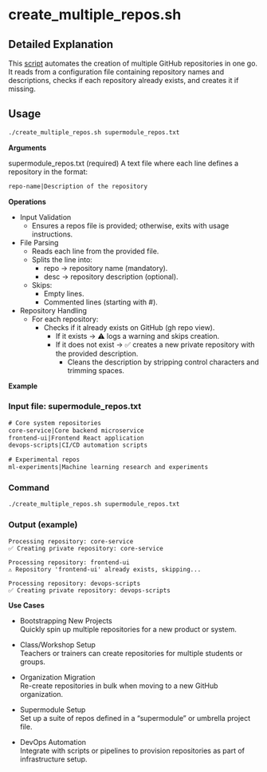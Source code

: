 # create_multiple_repos.sh

## Detailed Explanation

This [script](create_multiple_repos.sh) automates the creation of multiple GitHub repositories in one go. It reads from a configuration file containing repository names and descriptions, checks if each repository already exists, and creates it if missing.

## Usage

```bash
./create_multiple_repos.sh supermodule_repos.txt
```

**Arguments**

supermodule_repos.txt (required)
A text file where each line defines a repository in the format:

```txt
repo-name|Description of the repository
```

**Operations**

* Input Validation
    * Ensures a repos file is provided; otherwise, exits with usage instructions.
* File Parsing
    * Reads each line from the provided file.
    * Splits the line into:
        * repo → repository name (mandatory).
        * desc → repository description (optional).
    * Skips:
        * Empty lines.
        * Commented lines (starting with #).
* Repository Handling
    * For each repository:
        * Checks if it already exists on GitHub (gh repo view).
            * If it exists → ⚠️ logs a warning and skips creation.
            * If it does not exist → ✅ creates a new private repository with the provided description.
                * Cleans the description by stripping control characters and trimming spaces.

**Example**

### Input file: supermodule_repos.txt

```txt
# Core system repositories
core-service|Core backend microservice
frontend-ui|Frontend React application
devops-scripts|CI/CD automation scripts

# Experimental repos
ml-experiments|Machine learning research and experiments
```

### Command

```bash
./create_multiple_repos.sh supermodule_repos.txt
```

### Output (example)
```log
Processing repository: core-service
✅ Creating private repository: core-service

Processing repository: frontend-ui
⚠️ Repository 'frontend-ui' already exists, skipping...

Processing repository: devops-scripts
✅ Creating private repository: devops-scripts
```

**Use Cases**

* Bootstrapping New Projects  
Quickly spin up multiple repositories for a new product or system.

* Class/Workshop Setup  
Teachers or trainers can create repositories for multiple students or groups.

* Organization Migration  
Re-create repositories in bulk when moving to a new GitHub organization.

* Supermodule Setup  
Set up a suite of repos defined in a “supermodule” or umbrella project file.

* DevOps Automation  
Integrate with scripts or pipelines to provision repositories as part of infrastructure setup.
